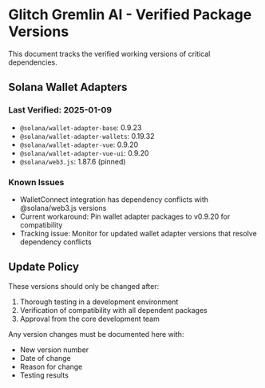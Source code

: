 # Glitch Gremlin AI - Verified Package Versions

This document tracks the verified working versions of critical dependencies.

## Solana Wallet Adapters

### Last Verified: 2025-01-09

- `@solana/wallet-adapter-base`: 0.9.23
- `@solana/wallet-adapter-wallets`: 0.19.32
- `@solana/wallet-adapter-vue`: 0.9.20
- `@solana/wallet-adapter-vue-ui`: 0.9.20
- `@solana/web3.js`: 1.87.6 (pinned)

### Known Issues
- WalletConnect integration has dependency conflicts with @solana/web3.js versions
- Current workaround: Pin wallet adapter packages to v0.9.20 for compatibility
- Tracking issue: Monitor for updated wallet adapter versions that resolve dependency conflicts

## Update Policy

These versions should only be changed after:
1. Thorough testing in a development environment
2. Verification of compatibility with all dependent packages
3. Approval from the core development team

Any version changes must be documented here with:
- New version number
- Date of change
- Reason for change
- Testing results
